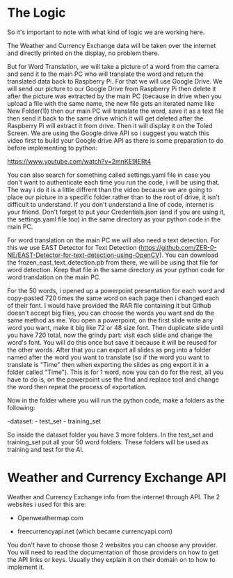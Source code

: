 # The Logic

So it's important to note with what kind of logic we are working here. 

The Weather and Currency Exchange data will be taken over the internet and directly printed on the display, no problem there.

But for Word Translation, we will take a picture of a word from the camera and send it to the main PC who will translate the word and return the translated data back to Raspberry Pi. For that we will use Google Drive. We will send our picture to our Google Drive from Raspberry Pi then delete it after the picture was extracted by the main PC (because in drive when you upload a file with the same name, the new file gets an iterated name like New Folder(1)) then our main PC will translate the word, save it as a text file then send it back to the same drive which it will get deleted after the Raspberry Pi will extract it from drive. Then it will display it on the Toled Screen. We are using the Google drive API so i suggest you watch this video first to build your Google drive API as there is some preparation to do before implementing to python:

https://www.youtube.com/watch?v=2mnKE9IERt4

You can also search for something called settings.yaml file in case you don't want to authenticate each time you run the code, i will be using that. The way i do it is a little diffrent than the video because we are going to place our picture in a specific folder rather than to the root of drive, it isn't difficult to understand. If you don't understand a line of code, internet is your friend. Don't forget to put your Credentials.json (and if you are using it, the settings.yaml file too) in the same directory as your python code in the main PC.

For word translation on the main PC we will also need a text detection. For this we use EAST Detector for Text Detection (https://github.com/ZER-0-NE/EAST-Detector-for-text-detection-using-OpenCV). You can download the frozen_east_text_detection.pb from there, we will be using that file for word detection. Keep that file in the same directory as your python code for word translation on the main PC.

For the 50 words, i opened up a powerpoint presentation for each word and copy-pasted 720 times the same word on each page then i changed each of their font. I would have provided the RAR file containing it but Github doesn't accept big files, you can choose the words you want and do the same method as me. You open a powerpoint, on the first slide write any word you want, make it big like 72 or 48 size font. Then duplicate slide until you have 720 total, now the grindy part: visit each slide and change the word's font. You will do this once but save it because it will be reused for the other words. After that you can export all slides as png into a folder named after the word you want to translate (so if the word you want to translate is "Time" then when exporting the slides as png export it in a folder called "Time"). This is for 1 word, now you can do for the rest, all you have to do is, on the powerpoint use the find and replace tool and change the word then repeat the process of exportation.

Now in the folder where you will run the python code, make a folders as the following:

-dataset:
        - test_set
        - training_set
        
So inside the dataset folder you have 3 more folders. In the test_set and training_set put all your 50 word folders. These folders will be used as training and test for the AI.

# Weather and Currency Exchange API

Weather and Currency Exchange info from the internet through API. The 2 websites i used for this are:

- Openweathermap.com

- freecurrencyapi.net (which became currencyapi.com)

You don't have to choose those 2 websites you can choose any provider. You will need to read the documentation of those providers on how to get the API links or keys. Usually they explain it on their domain on to how to implement it.


